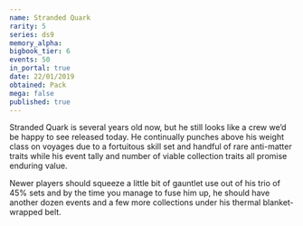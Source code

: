 ```yaml
---
name: Stranded Quark
rarity: 5
series: ds9
memory_alpha:
bigbook_tier: 6
events: 50
in_portal: true
date: 22/01/2019
obtained: Pack
mega: false
published: true
---
```


Stranded Quark is several years old now, but he still looks like a crew we’d be happy to see released today. He continually punches above his weight class on voyages due to a fortuitous skill set and handful of rare anti-matter traits while his event tally and number of viable collection traits all promise enduring value.

Newer players should squeeze a little bit of gauntlet use out of his trio of 45% sets and by the time you manage to fuse him up, he should have another dozen events and a few more collections under his thermal blanket-wrapped belt.
